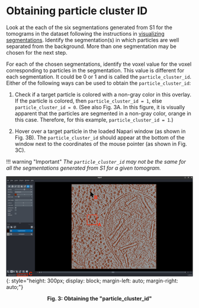# Obtaining particle cluster ID

Look at the each of the six segmentations generated from S1 for the tomograms in the dataset following the instructions in [visualizing segmentations](visualizing_segmentations.md). Identify the segmentation(s) in which particles are well separated from the background. More than one segmentation may be chosen for the next step. 

For each of the chosen segmentations, identify the voxel value for the voxel corresponding to particles in the segmentation. This value is different for each segmentation. It could be 0 or 1 and is called the `particle_cluster_id`. Either of the following ways can be used to obtain the `particle_cluster_id`:

1. Check if a target particle is colored with a non-gray color in this overlay. If the particle is colored, then `particle_cluster_id = 1`, else `particle_cluster_id = 0`. (See also Fig. 3A. In this figure, it is visually apparent that the particles are segmented in a non-gray color, orange in this case. Therefore, for this example, `particle_cluster_id = 1`.)

2. Hover over a target particle in the loaded Napari window (as shown in Fig. 3B). The `particle_cluster_id` should appear at the bottom of the window next to the coordinates of the mouse pointer (as shown in Fig. 3C).

!!! warning "Important" 
    *The `particle_cluster_id` may not be the same for all the segmentations generated from S1 for a given tomogram.*

![Fig. 3: Obtaining the 'particle_cluster_id'](images/napari_demo.jpg){: style="height: 300px; display: block; margin-left: auto; margin-right: auto;"}
<div align="center">
    <p align="center"><b>Fig. 3: Obtaining the "particle_cluster_id" </p>
</div>
